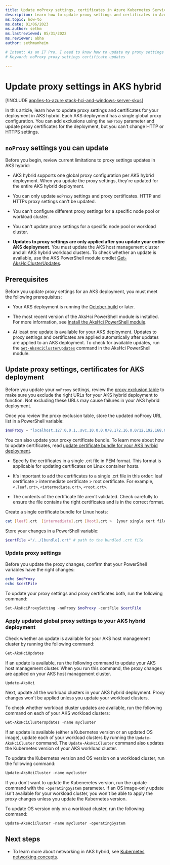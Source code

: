 ```yaml
---
title: Update noProxy settings, certificates in Azure Kubernetes Service on AKS hybrid
description: Learn how to update proxy settings and certificates in Azure Kubernetes Service (AKS) on Azure Stack HCI or AKS on Windows Server.
ms.topic: how-to
ms.date: 01/06/2023
ms.author: sethm
ms.lastreviewed: 05/31/2022
ms.reviewer: abha
author: sethmanheim

# Intent: As an IT Pro, I need to know how to update my proxy settings and upload new certificates.
# Keyword: noProxy proxy settings certificate updates

---
```


# Update proxy settings in AKS hybrid

[!INCLUDE [applies-to-azure stack-hci-and-windows-server-skus](includes/aks-hci-applies-to-skus/aks-hybrid-applies-to-azure-stack-hci-windows-server-sku.md)]

In this article, learn how to update proxy settings and certificates for your deployment in AKS hybrid. Each AKS deployment has a single global proxy configuration. You can add exclusions using the `noProxy` parameter and update proxy certificates for the deployment, but you can't change HTTP or HTTPS settings.

<!--They configure proxy settings when they create the AKS deployment. Link to the procedure.-->

## `noProxy` settings you can update

Before you begin, review current limitations to proxy settings updates in AKS hybrid:<!--Ask about "Current." Are changes planned?-->

- AKS hybrid supports one global proxy configuration per AKS hybrid deployment. When you update the proxy settings, they're updated for the entire AKS hybrid deployment.

- You can only update `noProxy` settings and proxy certificates. HTTP and HTTPs proxy settings can't be updated.

- You can't configure different proxy settings for a specific node pool or workload cluster.

- You can't update proxy settings for a specific node pool or workload cluster.

- **Updates to proxy settings are only applied after you update your entire AKS deployment.** You must update the AKS host management cluster and all AKS hybrid workload clusters. To check whether an update is available, use the AKS PowerShell module cmdlet [Get-AksHciClusterUpdates](reference/ps/get-akshciclusterupdates.md).

## Prerequisites

Before you update proxy settings for an AKS deployment, you must meet the following prerequisites:

* Your AKS deployment is running the [October build](https://github.com/Azure/aks-hybrid/releases/tag/AKS-hybrid-2210) or later.

* The most recent version of the AksHci PowerShell module is installed. For more information, see [Install the AksHci PowerShell module](kubernetes-walkthrough-powershell.md#install-the-akshci-powershell-module).

* At least one update is available for your AKS deployment. Updates to proxy settings and certificates are applied automatically after updates are applied to an AKS deployment. To check for available updates, run the [`Get-AksHciClusterUpdates`](/azure-stack/aks-hci/reference/ps/get-akshciclusterupdates) command in the AksHci PowerShell module.

## Update proxy settings, certificates for AKS deployment
<!--Can we subdivide along these lines? 1) Make a noProxy list, 2) Bundle your certificates, 3) Apply proxy updates. Make numbered steps in each section.-->
<!--Their first step is to make a list of URLs to ecxclude from the proxy server? What URLs might the list include? An example list might be helfpul.-->

Before you update your `noProxy` settings, review the [proxy exclusion table](set-proxy-settings.md#exclusion-list-for-excluding-private-subnets-from-being-sent-to-the-proxy) to make sure you exclude the right URLs for your AKS hybrid deployment to function. Not excluding these URLs may cause failures in your AKS hybrid deployment.

Once you review the proxy exclusion table, store the updated noProxy URL list in a PowerShell variable:

```powershell  
$noProxy = "localhost,127.0.0.1,.svc,10.0.0.0/8,172.16.0.0/12,192.168.0.0/16,.contoso.com"
```

You can also update your proxy certificate bundle. To learn more about how to update certificates, read [update certificate bundle for your AKS hyrbid deployment](update-certificate-bundle.md#certificate-format).

- Specify the certificates in a single .crt file in PEM format. This format is applicable for updating certificates on Linux container hosts.<!--1) Link to PEM format info. How to export a public certificate in PEM format? 2) Example of a PEM format file?-->

- It's important to add the certificates to a single .crt file in this order: leaf certificate > intermediate certificate > root certificate. For example, `<.leaf.crt>`, `<intermediate.crt>`, `<root.crt>`.<!--Are they adding multiple certificates (lines), with this order in each line? See format below.-->

- The contents of the certificate file aren't validated. Check carefully to ensure the file contains the right certificates and is in the correct format.

Create a single certificate bundle for Linux hosts:

```bash
cat [leaf].crt  [intermediate].crt [Root].crt >  [your single cert file].crt
```

Store your changes in a PowerShell variable:

```powershell
$certFile ="/../[bundle].crt" # path to the bundled .crt file
```

### Update proxy settings

Before you update the proxy changes, confirm that your PowerShell variables have the right changes:

```PowerShell
echo $noProxy
echo $certFile
```

To update your proxy settings and proxy certificates both, run the following command:

```PowerShell
Set-AksHciProxySetting -noProxy $noProxy -certFile $certFile
```

### Apply updated global proxy settings to your AKS hybrid deployment

Check whether an update is available for your AKS host management cluster by running the following command:

```powershell  
Get-AksHciUpdates
```

If an update is available, run the following command to update your AKS host management cluster. When you run this command, the proxy changes are applied on your AKS host management cluster.

```powershell  
Update-AksHci
```

Next, update all the workload clusters in your AKS hybrid deployment. Proxy changes won't be applied unless you update your workload clusters.

To check whether workload cluster updates are available, run the following command on each of your AKS workload clusters:

```powershell  
Get-AksHciClusterUpdates -name mycluster
```

If an update is available (either a Kubernetes version or an updated OS image), update each of your workload clusters by running the `Update-AksHciCluster` command. The `Update-AksHciCluster` command also updates the Kubernetes version of your AKS workload cluster.

<!--Recast as three options for the workload cluster update.-->

To update the Kubernetes version and OS version on a workload cluster, run the following command:

```powershell  
Update-AksHciCluster -name mycluster
```

If you don't want to update the Kubeneretes version, run the update command with the `-operatingSystem` parameter. If an OS image-only update isn't available for your workload cluster, you won't be able to apply the proxy changes unless you update the Kubernetes version.

To update OS version only on a workload cluster, run the following command:
    
```powershell  
Update-AksHciCluster -name mycluster -operatingSystem
```

## Next steps

- To learn more about networking in AKS hybrid, see [Kubernetes networking concepts](/azure-stack/aks-hci/concepts-node-networking).
